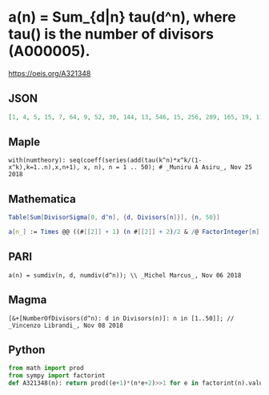 # a\(n\) \= Sum\_\{d\|n\} tau\(d^n\), where tau\(\) is the number of divisors \(A000005\)\.
https://oeis.org/A321348
## JSON
```JSON
[1, 4, 5, 15, 7, 64, 9, 52, 30, 144, 13, 546, 15, 256, 289, 165, 19, 1140, 21, 1386, 529, 576, 25, 3848, 78, 784, 166, 2610, 31, 32768, 33, 486, 1225, 1296, 1369, 12321, 39, 1600, 1681, 10248, 43, 85184, 45, 6210, 6486, 2304, 49, 24250, 150, 7956]
```
## Maple
```Maple
with(numtheory): seq(coeff(series(add(tau(k^n)*x^k/(1-x^k),k=1..n),x,n+1), x, n), n = 1 .. 50); # _Muniru A Asiru_, Nov 25 2018
```
## Mathematica
```Mathematica
Table[Sum[DivisorSigma[0, d^n], {d, Divisors[n]}], {n, 50}]
```
```Mathematica
a[n_] := Times @@ ((#[[2]] + 1) (n #[[2]] + 2)/2 & /@ FactorInteger[n]); a[1] = 1; Table[a[n], {n, 50}]
```
## PARI
```PARI
a(n) = sumdiv(n, d, numdiv(d^n)); \\ _Michel Marcus_, Nov 06 2018
```
## Magma
```Magma
[&+[NumberOfDivisors(d^n): d in Divisors(n)]: n in [1..50]]; // _Vincenzo Librandi_, Nov 08 2018
```
## Python
```Python
from math import prod
from sympy import factorint
def A321348(n): return prod((e+1)*(n*e+2)>>1 for e in factorint(n).values()) # _Chai Wah Wu_, Dec 13 2022
```
